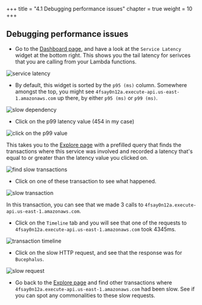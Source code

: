 +++
title = "4.1 Debugging performance issues"
chapter = true
weight = 10
+++

## Debugging performance issues

* Go to the [Dashboard page](https://platform.lumigo.io/dashboard), and have a look at the `Service Latency` widget at the bottom right. This shows you the tail latency for serivces that you are calling from your Lambda functions.

![service latency](/images/mod04-lumigo-service-latency.png)

* By default, this widget is sorted by the `p95 (ms)` column. Somewhere amongst the top, you might see `4fsay0n12a.execute-api.us-east-1.amazonaws.com` up there, by either `p95 (ms)` or `p99 (ms)`.

![slow dependency](/images/mod04-lumigo-slow-dependency.png)

* Click on the p99 latency value (454 in my case)

![click on the p99 value](/images/mod04-lumigo-p99.png)

This takes you to the [Explore page](https://platform.lumigo.io/search) with a prefilled query that finds the transactions where this service was involved and recorded a latency that's equal to or greater than the latency value you clicked on.

![find slow transactions](/images/mod04-lumigo-p99-transaction.png)

* Click on one of these transaction to see what happened.

![slow transaction](/images/mod04-lumigo-slow-transactions.png)

In this transaction, you can see that we made 3 calls to `4fsay0n12a.execute-api.us-east-1.amazonaws.com`.

* Click on the `Timeline` tab and you will see that one of the requests to `4fsay0n12a.execute-api.us-east-1.amazonaws.com` took 4345ms.

![transaction timeline](/images/mod04-lumigo-slow-transaction-timeline.png)

* Click on the slow HTTP request, and see that the response was for `Bucephalus`.

![slow request](/images/mod04-lumigo-slow-request.png)

* Go back to the [Explore page](https://platform.lumigo.io/search) and find other transactions where `4fsay0n12a.execute-api.us-east-1.amazonaws.com` had been slow. See if you can spot any commonalities to these slow requests.

